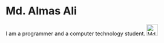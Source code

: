 # Md. Almas Ali
I am a programmer and a computer technology student.
<a href="https://dev.to/almasali">
  <img src="https://d2fltix0v2e0sb.cloudfront.net/dev-badge.svg" alt="Md. Almas Ali's DEV Profile" height="30" width="30">
</a>

